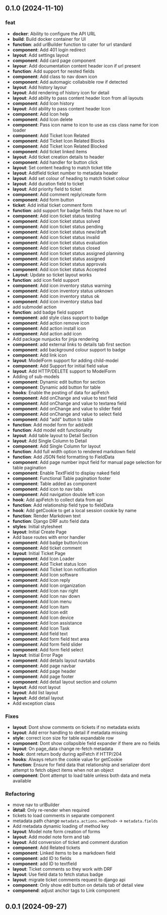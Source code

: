 ## 0.1.0 (2024-11-10)

### feat

- **docker**: Ability to configure the API URL
- **build**: Build docker container for UI
- **function**: add urlBuilder function to cater for url standard
- **component**: Add 401 login redirect
- **layout**: Add settings layout
- **component**: Add card page component
- **layour**: Add documentation content header icon if url present
- **function**: Add support for nested fields
- **component**: Add class to nav down icon
- **component**: Add automagic collabsible row if detected
- **layout**: Add history layour
- **layout**: Add rendering of history icon for detail
- **layout**: Add ability to pass content header Icon from all layouts
- **component**: Add Icon history
- **layout**: Add ability to pass content header Icon
- **component**: Add Icon help
- **component**: Add Icon delete
- **component**: Pass icon name to icon to use as css class name for icon loader
- **component**: Add Ticket Icon Related
- **component**: Add Ticket Icon Related Blocks
- **component**: Add Ticket Icon Related Blocked
- **component**: Add ticket linked items
- **layout**: Add ticket creation details to header
- **component**: Add handler for button click
- **layout**: Set content heading to match ticket title
- **layout**: Addfield ticket number to metadata header
- **layout**: Add set colour of heading to match ticket colour
- **layout**: Add duration field to ticket
- **layout**: Add priority field to ticket
- **component**: Add comment reply/create form
- **component**: Add form button
- **ticket**: Add initial ticket comment form
- **function**: add support for badge fields that have no url
- **component**: Add icon ticket status testing
- **component**: Add icon ticket status solved
- **component**: Add icon ticket status pending
- **component**: Add icon ticket status new/draft
- **component**: Add icon ticket status invalid
- **component**: Add icon ticket status evaluation
- **component**: Add icon ticket status closed
- **component**: Add icon ticket status assigned planning
- **component**: Add icon ticket status assigned
- **component**: Add icon ticket status approvals
- **component**: Add icon ticket status Accepted
- **Layout**: Update so ticket layout works
- **function**: add icon field support
- **component**: Add icon inventory status warning
- **component**: Add icon inventory status unknown
- **component**: Add icon inventory status ok
- **component**: Add icon inventory status bad
- add submodel action
- **function**: add badge field support
- **component**: add style class support to badge
- **component**: Add action remove icon
- **component**: Add action install icon
- **component**: Add action add icon
- Add package nunjucks for jinja rendering
- **component**: add external links to details tab first section
- **component**: add background colour support to badge
- **component**: Add link icon
- **layout**: ModelForm support for adding child-model
- **component**: Add Support for initial field value
- **layout**: Add HTTP/DELETE support to ModelForm
- Adding of sub-models
- **component**: Dynamic edit button for section
- **component**: Dynamic add button for table
- **hooks**: Enable the posting of data for apiFetch
- **component**: Add onChange and value to text field
- **component**: Add onChange and value to textarea field
- **component**: Add onChange and value to slider field
- **component**: Add onChange and value to select field
- **component**: Add "add" button to table
- **function**: Add model form for add/edit
- **function**: Add model edit functionality
- **layout**: Add table layout to Detail Section
- **layout**: Add Single Column to Detail
- **component**: Add Single Column for layout
- **function**: Add full width option to rendered markdown field
- **function**: Add JSON field formatting to FieldData
- **component**: Add page number input field for manual page selection for table pagination
- **component**: Enable TextField to display naked field
- **component**: Functional Table pagination footer
- **component**: Table added as component
- **component**: Add icon to nav tabs
- **component**: Add navigation double left icon
- **hook**: Add apiFetch to collect data from api
- **function**: Add relationship field type to fieldData
- **hook**: Add getCookie to get a local session cookie by name
- **function**: Render Markdown text
- **function**: Django DRF auto field data
- **styles**: Initial stylesheet
- **layout**: Initial Create Page
- Add base routes with error handler
- **component**: Add badge button/icon
- **component**: Add ticket comment
- **layout**: Initial Ticket Page
- **component**: Add Icon Loader
- **component**: Add Ticket status Icon
- **component**: Add Ticket Icon notification
- **component**: Add Icon software
- **component**: Add Icon reply
- **component**: Add Icon organization
- **component**: Add Icon nav right
- **component**: Add Icon nav down
- **component**: Add Icon menu
- **component**: Add Icon itam
- **component**: Add Icon edit
- **component**: Add Icon device
- **component**: Add Icon assistance
- **component**: Add Icon Task
- **component**: Add field text
- **component**: Add form field text area
- **component**: Add form field slider
- **component**: Add form field select
- **layout**: Initial Error Page
- **component**: Add details layout navtabs
- **component**: Add page navbar
- **component**: Add page header
- **component**: Add page footer
- **component**: Add detail layout section and column
- **layout**: Add root layout
- **layout**: Add list layout
- **layout**: Add detail layout
- Add exception class

### Fixes

- **layout**: Dont show comments on tickets if no metadata exists
- **layout**: Add error handling to detail if metadata missing
- **style**: correct icon size for table expandable row
- **component**: Dont show collapsible field expander if there are no fields
- **layout**: On page_data change re-fetch metadata
- **hook**: dont return body during apiFetch if HTTP/204
- **hooks**: Always return the cookie value for getCookie
- **function**: Ensure for field data that relationship and serializer dont attempt to fetch object items when not an object
- **component**: Dont attempt to load table unless both data and meta available

### Refactoring

- move nav to urlBuilder
- **detail**: Only re-render when required
- tickets to load comments in separate component
- metadata path change `metadata.actions.<method>` -> `metadata.fields`
- Add metadata dynamic loading of method key
- **layout**: Model note form creation of forms
- **layout**: Add model note form and tab
- **layout**: Add conversion of ticket and comment duration
- **component**: Add Related tickets
- **component**: Linked items to be a markdown field
- **component**: add ID to fields
- **component**: add ID to textfield
- **layout**: Ticket comments so they work with DRF
- **layout**: Use field data to fetch status badge
- **layout**: migrate ticket comments request to django api
- **component**: Only show edit button on details tab of detail view
- **componend**: adjust anchor tags to Link component

## 0.0.1 (2024-09-27)
